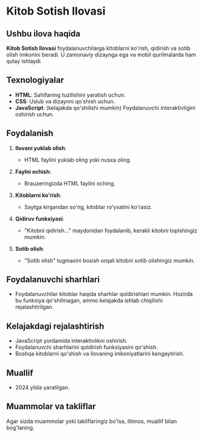 # Kitob Sotish Ilovasi

## Ushbu ilova haqida

**Kitob Sotish Ilovasi** foydalanuvchilarga kitoblarni ko'rish, qidirish va sotib olish imkonini beradi. U zamonaviy dizaynga ega va mobil qurilmalarda ham qulay ishlaydi.

## Texnologiyalar

- **HTML**: Sahifaning tuzilishini yaratish uchun.
- **CSS**: Uslub va dizaynni qo'shish uchun.
- **JavaScript**: (kelajakda qo'shilishi mumkin) Foydalanuvchi interaktivligini oshirish uchun.

## Foydalanish

1. **Ilovani yuklab olish**: 
   - HTML faylini yuklab oling yoki nusxa oling.

2. **Faylni ochish**:
   - Brauzeringizda HTML faylini oching.

3. **Kitoblarni ko'rish**:
   - Saytga kirgandan so'ng, kitoblar ro'yxatini ko'rasiz.

4. **Qidiruv funksiyasi**:
   - "Kitobni qidirish..." maydonidan foydalanib, kerakli kitobni topishingiz mumkin.

5. **Sotib olish**:
   - "Sotib olish" tugmasini bosish orqali kitobni sotib olishingiz mumkin.

## Foydalanuvchi sharhlari

- Foydalanuvchilar kitoblar haqida sharhlar qoldirishlari mumkin. Hozirda bu funksiya qo'shilmagan, ammo kelajakda ishlab chiqilishi rejalashtirilgan.

## Kelajakdagi rejalashtirish

- JavaScript yordamida interaktivlikni oshirish.
- Foydalanuvchi sharhlarini qoldirish funksiyasini qo'shish.
- Boshqa kitoblarni qo'shish va ilovaning imkoniyatlarini kengaytirish.

## Muallif

- 2024 yilda yaratilgan.

## Muammolar va takliflar

Agar sizda muammolar yoki takliflaringiz bo'lsa, iltimos, muallif bilan bog'laning.
